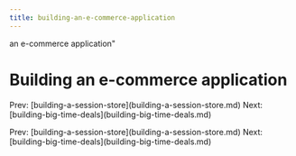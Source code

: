 ```yaml
---
title: building-an-e-commerce-application
---
```


an e-commerce application\"

# Building an e-commerce application

Prev:
\[building-a-session-store](building-a-session-store.md)
Next:
\[building-big-time-deals](building-big-time-deals.md)

Prev:
\[building-a-session-store](building-a-session-store.md)
Next:
\[building-big-time-deals](building-big-time-deals.md)
